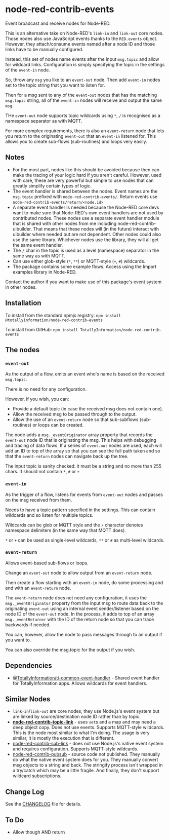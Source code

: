 # node-red-contrib-events
Event broadcast and receive nodes for Node-RED.

This is an alternative take on Node-RED's `link-in` and `link-out` core nodes. Those nodes also use JavaScript events thanks to the `RED.events` object.
However, they attach/consume events named after a node ID and those links have to be manually configured.

Instead, this set of nodes name events after the input `msg.topic` and allow for wildcard links. Configuration is simply specifying the topic in the settings of the `event-in` node.

So, throw any `msg` you like to an `event-out` node. Then add `event-in` nodes set to the topic string that you want to listen for.

Then for a msg sent to any of the `event-out` nodes that has the matching `msg.topic` string, all of the `event-in` nodes will receive and output the same `msg`.

THe `event-out` node supports topic wildcards using `*`, `/` is recognised as a namespace separator as with MQTT.

For more complex requirements, there is also an `event-return` node that lets you return to the originating `event-out` that an `event-in` listened for.
This allows you to create sub-flows (sub-routines) and loops very easily.

## Notes

* For the most part, nodes like this should be avoided because then can make the tracing of your logic hard if you aren't careful.
  However, used with care, these are very powerful but simple to use nodes that can greatly simplify certain types of logic.
* The event handler is shared between the nodes. Event names are the `msg.topic` prefixed with `node-red-contrib-events/`. Return events use `node-red-contrib-events/return/<node.id>` 
* A separate event handler is needed because the Node-RED core devs want to make sure that Node-RED's own event handlers are not used by contributed nodes.
  These nodes use a separate event handler module that is shared with other nodes from me including node-red-contrib-uibuilder.
  That means that these nodes will (in the future) interact with uibuilder where needed but are not dependent.
  Other nodes could also use the same library. Whichever nodes use the library, they will all get the same event handler.
* The `/` char in the topic is used as a level (namespace) separator in the same way as with MQTT.
* Can use either glob-style (`*`, `**`) or MQTT-style (`+`, `#`) wildcards.
* The package contains some example flows. Access using the Import examples library in Node-RED.

Contact the author if you want to make use of this package's event system in other nodes.

## Installation

To install from the standard npmjs registry: `npm install @totallyinformation/node-red-contrib-events`

To install from GitHub: `npm install TotallyInformation/node-red-contrib-events`

## The nodes

### `event-out`

As the output of a flow, emits an event who's name is based on the received `msg.topic`.

There is no need for any configuration.

However, if you wish, you can:

* Provide a default topic (in case the received msg does not contain one).
* Allow the received msg to be passed through to the output.
* Allow the use of an `event-return` node so that sub-subflows (sub-routines) or loops can be created.

The node adds a `msg._eventOriginator` array property that records the `event-out` node ID that is originating the msg. This helps with debugging and tracing of data flows.
If a series of `event.out` nodes are used, each will add an ID to top of the array so that you can see the full path taken and so that the `event-return` nodes can navigate back up the tree.

The input topic is sanity checked: it must be a string and no more than 255 chars. It should not contain `*`, `#` or `+`


### `event-in`

As the trigger of a flow, listens for events from `event-out` nodes and passes on the msg received from them.

Needs to have a topic pattern specified in the settings. This can contain wildcards and so listen for multiple topics.

Wildcards can be glob or MQTT style and the `/` character denotes namespace delimiters (in the same way that MQTT does).

`*` or `+` can be used as single-level wildcards, `**` or `#` as multi-level wildcards.

### `event-return`

Allows event-based sub-flows or loops. 

Change an `event-out` node to allow output from an `event-return` node.

Then create a flow starting with an `event-in` node, do some processing and end with an `event-return` node.

The `event-return` node does not need any configuration, it uses the `msg._eventOriginator` property from the input msg
to route data back to the originating `event-out` using an internal event sender/listener based on the node ID of the `event-out` node.
In the process, it adds to top of an array `msg._eventReturner` with the ID of the return node so that you can trace backwards if needed.

You can, however, allow the node to pass messages through to an output if you want to.

You can also override the msg.topic for the output if you wish.

## Dependencies

* [@TotallyInformation/ti-common-event-handler](https://github.com/TotallyInformation/ti-common-event-handler) - Shared event handler for TotallyInformation apps. Allows wildcards for event handlers.

## Similar Nodes

* `link-in`/`link-out` are core nodes, they use Node.js's event system but are linked by source/destination node ID rather than by topic.
* **[node-red-contrib-topic-link](https://flows.nodered.org/node/node-red-contrib-topic-link)** - uses `set`s and a map and may need a deep object copy. Does not use events. Supports MQTT-style wildcards. This is the node most similar to what I'm doing. The usage is very similar, it is mostly the execution that is different.
* [node-red-contrib-sub-link](https://flows.nodered.org/node/node-red-contrib-sub-link) - does not use Node.js's native event system and requires configuration. Supports MQTT-style wildcards.
* [node-red-contrib-pubsub](https://flows.nodered.org/node/node-red-contrib-pubsub) - source code not published. They manually do what the native event system does for you. They manually convert msg objects to a string and back. The stringify process isn't wrapped in a try/catch which may be a little fragile. And finally, they don't support wildcard subscriptions.

## Change Log

See the [CHANGELOG](./CHANGELOG.md) file for details.

## To Do

* Allow though AND return
